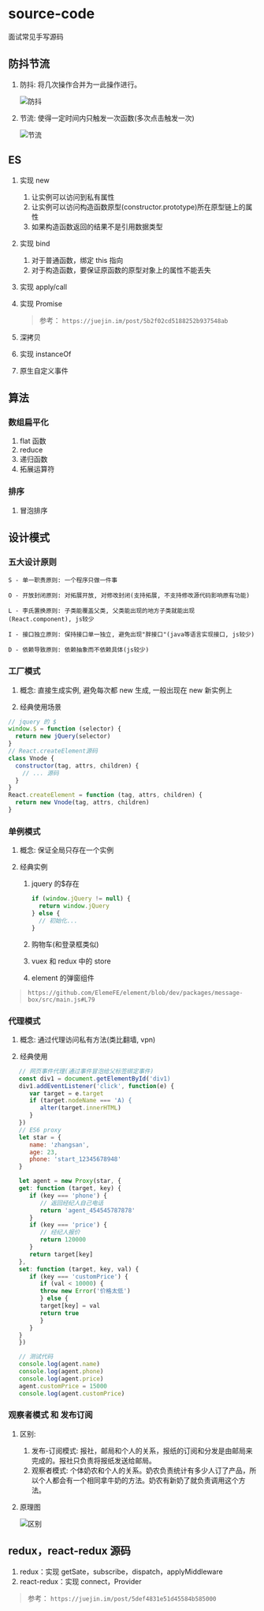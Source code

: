 # source-code

面试常见手写源码

## 防抖节流

1. 防抖: 将几次操作合并为一此操作进行。

   ![防抖](/img/防抖.png)

2. 节流: 使得一定时间内只触发一次函数(多次点击触发一次)

   ![节流](/img/节流.png)

## ES

1. 实现 new

   1. 让实例可以访问到私有属性
   2. 让实例可以访问构造函数原型(constructor.prototype)所在原型链上的属性
   3. 如果构造函数返回的结果不是引用数据类型

2. 实现 bind

   1. 对于普通函数，绑定 this 指向
   2. 对于构造函数，要保证原函数的原型对象上的属性不能丢失

3. 实现 apply/call

4. 实现 Promise

   >参考： `https://juejin.im/post/5b2f02cd5188252b937548ab`

5. 深拷贝

6. 实现 instanceOf

7. 原生自定义事件

## 算法

### 数组扁平化

   1. flat 函数
   2. reduce
   3. 递归函数
   4. 拓展运算符

### 排序

   1. 冒泡排序

## 设计模式

### 五大设计原则

    S - 单一职责原则: 一个程序只做一件事

    O - 开放封闭原则: 对拓展开放, 对修改封闭(支持拓展, 不支持修改源代码影响原有功能)

    L - 李氏置换原则: 子类能覆盖父类, 父类能出现的地方子类就能出现(React.component), js较少

    I - 接口独立原则: 保持接口单一独立, 避免出现"胖接口"(java等语言实现接口, js较少)

    D - 依赖导致原则: 依赖抽象而不依赖具体(js较少)

### 工厂模式

1. 概念: 直接生成实例, 避免每次都 new 生成, 一般出现在 new 新实例上

2. 经典使用场景

```js
// jquery 的 $
window.$ = function (selector) {
  return new jQuery(selector)
}
// React.createElement源码
class Vnode {
  constructor(tag, attrs, children) {
    // ... 源码
  }
}
React.createElement = function (tag, attrs, children) {
  return new Vnode(tag, attrs, children)
}
```

### 单例模式

1. 概念: 保证全局只存在一个实例

2. 经典实例

   1. jquery 的\$存在

      ```js
      if (window.jQuery != null) {
        return window.jQuery
      } else {
        // 初始化...
      }
      ```

   2. 购物车(和登录框类似)

   3. vuex 和 redux 中的 store

   4. element 的弹窗组件

> `https://github.com/ElemeFE/element/blob/dev/packages/message-box/src/main.js#L79`

### 代理模式

1. 概念: 通过代理访问私有方法(类比翻墙, vpn)

2. 经典使用

```js
   // 网页事件代理(通过事件冒泡给父标签绑定事件)
   const div1 = document.getElementById('div1)
   div1.addEventListener('click', function(e) {
      var target = e.target
      if (target.nodeName === 'A) {
         alter(target.innerHTML)
      }
   })
   // ES6 proxy
   let star = {
      name: 'zhangsan',
      age: 23,
      phone: 'start_12345678948'
   }

   let agent = new Proxy(star, {
   get: function (target, key) {
      if (key === 'phone') {
         // 返回经纪人自己电话
         return 'agent_454545787878'
      }
      if (key === 'price') {
         // 经纪人报价
         return 120000
      }
      return target[key]
   },
   set: function (target, key, val) {
      if (key === 'customPrice') {
         if (val < 10000) {
         throw new Error('价格太低')
         } else {
         target[key] = val
         return true
         }
      }
   }
   })

   // 测试代码
   console.log(agent.name)
   console.log(agent.phone)
   console.log(agent.price)
   agent.customPrice = 15000
   console.log(agent.customPrice)
```

### 观察者模式 和 发布订阅

1. 区别:

   1. 发布-订阅模式: 报社，邮局和个人的关系，报纸的订阅和分发是由邮局来完成的。报社只负责将报纸发送给邮局。
   2. 观察者模式: 个体奶农和个人的关系。奶农负责统计有多少人订了产品，所以个人都会有一个相同拿牛奶的方法。奶农有新奶了就负责调用这个方法。

2. 原理图

   ![区别](/img/发布订阅.png)

## redux，react-redux 源码

1. redux：实现 getSate，subscribe，dispatch，applyMiddleware
2. react-redux：实现 connect，Provider

> 参考： `https://juejin.im/post/5def4831e51d45584b585000`
